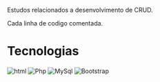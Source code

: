 Estudos relacionados a desenvolvimento de CRUD.

Cada linha de codigo comentada.

<h1>Tecnologias</h1>



<img align= "center" alt="html" src="https://img.shields.io/badge/HTML5-E34F26?style=for-the-badge&logo=html5&logoColor=white">
<img align= "center" alt="Php" src="https://img.shields.io/badge/PHP-777BB4?style=for-the-badge&logo=php&logoColor=white">
<img align= "center" alt="MySql" src="https://img.shields.io/badge/MySQL-00000F?style=for-the-badge&logo=mysql&logoColor=white">
<img align= "center" alt="Bootstrap" src="https://img.shields.io/badge/Bootstrap-563D7C?style=for-the-badge&logo=bootstrap&logoColor=white">
